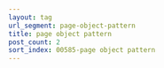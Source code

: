 ```yaml
---
layout: tag
url_segment: page-object-pattern
title: page object pattern
post_count: 2
sort_index: 00585-page object pattern
---
```

